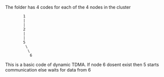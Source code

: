 The folder has 4 codes for each of the 4 nodes in the cluster

			1
			|
			|
			2
			|
			|
			5
			 \
			  \
			   6

This is a basic code of dynamic TDMA.
If node 6 dosent exist then 5 starts communication else waits for data from 6